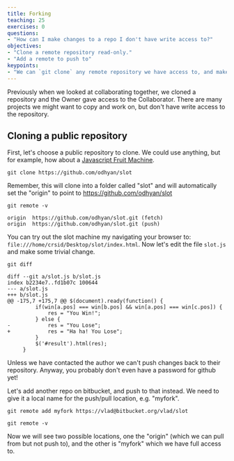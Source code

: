 ```yaml
---
title: Forking
teaching: 25
exercises: 0
questions:
- "How can I make changes to a repo I don't have write access to?"
objectives:
- "Clone a remote repository read-only."
- "Add a remote to push to"
keypoints:
- "We can `git clone` any remote repository we have access to, and make our own online copy."
---
```


Previously when we looked at collaborating together, we cloned a repository and
the Owner gave access to the Collaborator. There are many projects we
might want to copy and work on, but don't have write access to the
repository.

## Cloning a public repository

First, let's choose a public repository to clone. We could use anything, but
for example, how about a [Javascript Fruit Machine](https://github.com/odhyan/slot).

~~~
git clone https://github.com/odhyan/slot
~~~

Remember, this will clone into a folder called "slot" and will automatically set the "origin" to point to https://github.com/odhyan/slot

~~~
git remote -v
~~~

~~~
origin	https://github.com/odhyan/slot.git (fetch)
origin	https://github.com/odhyan/slot.git (push)
~~~

You can try out the slot machine my navigating your browser to:
`file:///home/crsid/Desktop/slot/index.html`. Now let's edit the file
`slot.js` and make some trivial change.

~~~
git diff
~~~

~~~
diff --git a/slot.js b/slot.js
index b2234e7..fd1b07c 100644
--- a/slot.js
+++ b/slot.js
@@ -175,7 +175,7 @@ $(document).ready(function() {
         if(win[a.pos] === win[b.pos] && win[a.pos] === win[c.pos]) {
             res = "You Win!";
         } else {
-            res = "You Lose";
+            res = "Ha ha! You Lose";
         }
         $('#result').html(res);
     }
~~~

Unless we have contacted the author we can't push changes back to
their repository. Anyway, you probably don't even have a password for
github yet!

Let's add another repo on bitbucket, and push to that instead.
We need to give it a local name for the push/pull location, e.g. "myfork".

~~~
git remote add myfork https://vlad@bitbucket.org/vlad/slot
~~~

~~~
git remote -v
~~~

Now we will see two possible locations, one the "origin" (which we can
pull from but not push to), and the other is "myfork" which we have
full access to.